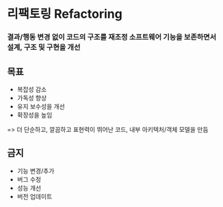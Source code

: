 # 리팩토링 Refactoring

### 결과/행동 변경 없이 코드의 구조를 재조정 소프트웨어 기능을 보존하면서 설계, 구조 및 구현을 개선

## 목표

<ul>
    <li>복잡성 감소</li>
    <li>가독성 향상</li>
    <li>유지 보수성을 개선</li>
    <li>확장성을 높임</li>
</ul>

=> 더 단순하고, 깔끔하고 표현력이 뛰어난 코드, 내부 아키텍처/객체 모델을 만듬

## 금지

<ul>
    <li>기능 변경/추가</li>
    <li>버그 수정</li>
    <li>성능 개선</li>
    <li>버전 업데이트</li>
</ul>
